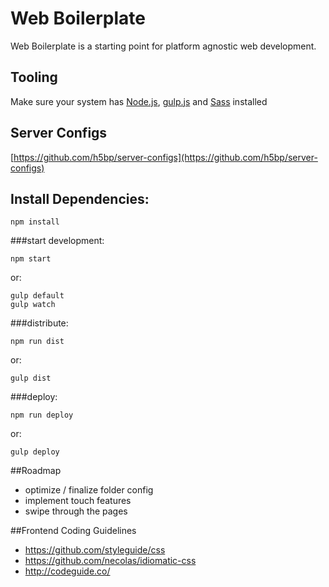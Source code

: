 Web Boilerplate
===============

Web Boilerplate is a starting point for platform agnostic web development.   

## Tooling

Make sure your system has [Node.js](http://nodejs.org), [gulp.js](http://gulpjs.com) and  [Sass](http://sass-lang.com/install) installed

## Server Configs

[https://github.com/h5bp/server-configs](https://github.com/h5bp/server-configs)



## Install Dependencies:
```
npm install
```
###start development:
```
npm start
```
or:
```
gulp default
gulp watch
```
###distribute:
```
npm run dist
```
or:
```
gulp dist
```
###deploy:
```
npm run deploy
```
or:
```
gulp deploy
```


##Roadmap
* optimize / finalize folder config
* implement touch features
* swipe through the pages


##Frontend Coding Guidelines

* https://github.com/styleguide/css
* https://github.com/necolas/idiomatic-css
* http://codeguide.co/

